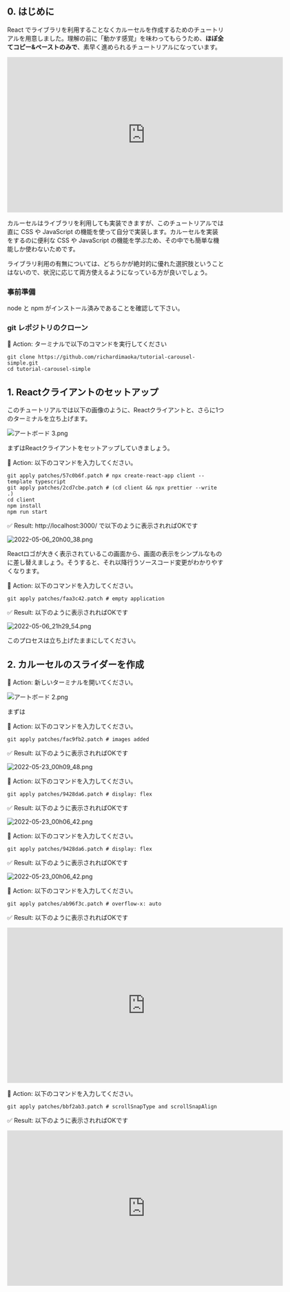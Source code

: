 ## 0. はじめに

React でライブラリを利用することなくカルーセルを作成するためのチュートリアルを用意しました。理解の前に「動かす感覚」を味わってもらうため、**ほぼ全てコピー&ペーストのみで**、素早く進められるチュートリアルになっています。

<iframe width="640" height="360" src="https://www.youtube.com/embed/ganTFTuqgwc" title="YouTube video player" frameborder="0" allow="accelerometer; autoplay; clipboard-write; encrypted-media; gyroscope; picture-in-picture" allowfullscreen></iframe>

カルーセルはライブラリを利用しても実装できますが、このチュートリアルでは直に CSS や JavaScript の機能を使って自分で実装します。カルーセルを実装をするのに便利な CSS や JavaScript の機能を学ぶため、その中でも簡単な機能しか使わないためです。

ライブラリ利用の有無については、どちらかが絶対的に優れた選択肢ということはないので、状況に応じて両方使えるようになっている方が良いでしょう。

### 事前準備

node と npm がインストール済みであることを確認して下さい。

### git レポジトリのクローン

:large_orange_diamond: Action: ターミナルで以下のコマンドを実行してください

```terminal
git clone https://github.com/richardimaoka/tutorial-carousel-simple.git
cd tutorial-carousel-simple
```


## 1. Reactクライアントのセットアップ

このチュートリアルでは以下の画像のように、Reactクライアントと、さらに1つのターミナルを立ち上げます。

![アートボード 3.png](https://qiita-image-store.s3.ap-northeast-1.amazonaws.com/0/75738/577bc67d-b285-7a05-a15f-3bd8e190bcb0.png)

まずはReactクライアントをセットアップしていきましょう。

:large_orange_diamond: Action: 以下のコマンドを入力してください。

```shell
git apply patches/57c0b6f.patch # npx create-react-app client --template typescript
git apply patches/2cd7cbe.patch # (cd client && npx prettier --write .)
cd client
npm install
npm run start
```

:white_check_mark: Result: http://localhost:3000/ で以下のように表示されればOKです

![2022-05-06_20h00_38.png](https://qiita-image-store.s3.ap-northeast-1.amazonaws.com/0/75738/42c1d114-7b6b-2b4c-6116-3714b36b8e03.png)

Reactロゴが大きく表示されているこの画面から、画面の表示をシンプルなものに差し替えましょう。そうすると、それ以降行うソースコード変更がわかりやすくなります。

:large_orange_diamond: Action: 以下のコマンドを入力してください。

```shell
git apply patches/faa3c42.patch # empty application
```

:white_check_mark: Result: 以下のように表示されればOKです

![2022-05-06_21h29_54.png](https://qiita-image-store.s3.ap-northeast-1.amazonaws.com/0/75738/ff80a767-9298-5fa0-c66a-f02ad9efe2a7.png)

このプロセスは立ち上げたままにしてください。


## 2. カルーセルのスライダーを作成

:large_orange_diamond: Action: 新しいターミナルを開いてください。

![アートボード 2.png](https://qiita-image-store.s3.ap-northeast-1.amazonaws.com/0/75738/1f714def-aafd-9c7d-cea6-319c3c2bf966.png)

まずは

:large_orange_diamond: Action: 以下のコマンドを入力してください。

```shell
git apply patches/fac9fb2.patch # images added
```

:white_check_mark: Result: 以下のように表示されればOKです

![2022-05-23_00h09_48.png](https://qiita-image-store.s3.ap-northeast-1.amazonaws.com/0/75738/9165278d-9c3e-9a73-c019-3fcf24ad4901.png)

:large_orange_diamond: Action: 以下のコマンドを入力してください。

```shell
git apply patches/9428da6.patch # display: flex
```

:white_check_mark: Result: 以下のように表示されればOKです

![2022-05-23_00h06_42.png](https://qiita-image-store.s3.ap-northeast-1.amazonaws.com/0/75738/9509f6bf-decf-e2d8-3f6c-c0204bfd6dc1.png)

:large_orange_diamond: Action: 以下のコマンドを入力してください。

```shell
git apply patches/9428da6.patch # display: flex
```

:white_check_mark: Result: 以下のように表示されればOKです

![2022-05-23_00h06_42.png](https://qiita-image-store.s3.ap-northeast-1.amazonaws.com/0/75738/9509f6bf-decf-e2d8-3f6c-c0204bfd6dc1.png)

:large_orange_diamond: Action: 以下のコマンドを入力してください。

```shell
git apply patches/ab96f3c.patch # overflow-x: auto
```

:white_check_mark: Result: 以下のように表示されればOKです

<iframe width="640" height="360" src="https://www.youtube.com/embed/yREnYC_c7Ug" title="YouTube video player" frameborder="0" allow="accelerometer; autoplay; clipboard-write; encrypted-media; gyroscope; picture-in-picture" allowfullscreen></iframe>

:large_orange_diamond: Action: 以下のコマンドを入力してください。

```shell
git apply patches/bbf2ab3.patch # scrollSnapType and scrollSnapAlign
```

:white_check_mark: Result: 以下のように表示されればOKです

<iframe width="640" height="360" src="https://www.youtube.com/embed/yREnYC_c7Ug" title="YouTube video player" frameborder="0" allow="accelerometer; autoplay; clipboard-write; encrypted-media; gyroscope; picture-in-picture" allowfullscreen></iframe> 
